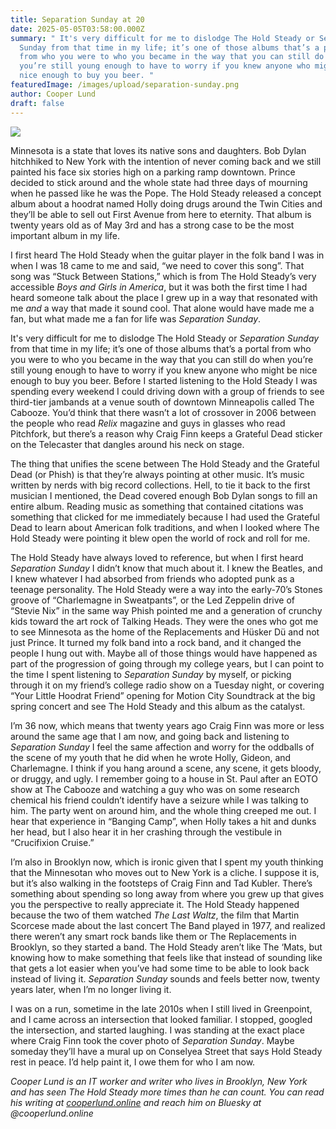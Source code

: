 ```yaml
---
title: Separation Sunday at 20
date: 2025-05-05T03:58:00.000Z
summary: " It's very difficult for me to dislodge The Hold Steady or Separation
  Sunday from that time in my life; it’s one of those albums that’s a portal
  from who you were to who you became in the way that you can still do when
  you’re still young enough to have to worry if you knew anyone who might be
  nice enough to buy you beer. "
featuredImage: /images/upload/separation-sunday.png
author: Cooper Lund
draft: false
---
```

![](/images/upload/separation-sunday.png)

Minnesota is a state that loves its native sons and daughters. Bob Dylan hitchhiked to New York with the intention of never coming back and we still painted his face six stories high on a parking ramp downtown. Prince decided to stick around and the whole state had three days of mourning when he passed like he was the Pope. The Hold Steady released a concept album about a hoodrat named Holly doing drugs around the Twin Cities and they’ll be able to sell out First Avenue from here to eternity. That album is twenty years old as of May 3rd and has a strong case to be the most important album in my life.

I first heard The Hold Steady when the guitar player in the folk band I was in when I was 18 came to me and said, “we need to cover this song”. That song was “Stuck Between Stations,” which is from The Hold Steady’s very accessible *Boys and Girls in America*, but it was both the first time I had heard someone talk about the place I grew up in a way that resonated with me *and* a way that made it sound cool. That alone would have made me a fan, but what made me a fan for life was *Separation Sunday*.

It's very difficult for me to dislodge The Hold Steady or *Separation Sunday* from that time in my life; it’s one of those albums that’s a portal from who you were to who you became in the way that you can still do when you’re still young enough to have to worry if you knew anyone who might be nice enough to buy you beer. Before I started listening to the Hold Steady I was spending every weekend I could driving down with a group of friends to see third-tier jambands at a venue south of downtown Minneapolis called The Cabooze. You’d think that there wasn’t a lot of crossover in 2006 between the people who read *Relix* magazine and guys in glasses who read Pitchfork, but there’s a reason why Craig Finn keeps a Grateful Dead sticker on the Telecaster that dangles around his neck on stage. 

The thing that unifies the scene between The Hold Steady and the Grateful Dead (or Phish) is that they’re always pointing at other music. It’s music written by nerds with big record collections. Hell, to tie it back to the first musician I mentioned, the Dead covered enough Bob Dylan songs to fill an entire album. Reading music as something that contained citations was something that clicked for me immediately because I had used the Grateful Dead to learn about American folk traditions, and when I looked where The Hold Steady were pointing it blew open the world of rock and roll for me.

The Hold Steady have always loved to reference, but when I first heard *Separation Sunday* I didn’t know that much about it. I knew the Beatles, and I knew whatever I had absorbed from friends who adopted punk as a teenage personality. The Hold Steady were a way into the early-70’s Stones groove of “Charlemagne in Sweatpants”, or the Led Zeppelin drive of “Stevie Nix” in the same way Phish pointed me and a generation of crunchy kids toward the art rock of Talking Heads. They were the ones who got me to see Minnesota as the home of the Replacements and Hüsker Dü and not just Prince. It turned my folk band into a rock band, and it changed the people I hung out with. Maybe all of those things would have happened as part of the progression of going through my college years, but I can point to the time I spent listening to *Separation Sunday* by myself, or picking through it on my friend’s college radio show on a Tuesday night, or covering “Your Little Hoodrat Friend” opening for Motion City Soundtrack at the big spring concert and see The Hold Steady and this album as the catalyst.

I’m 36 now, which means that twenty years ago Craig Finn was more or less around the same age that I am now, and going back and listening to *Separation Sunday* I feel the same affection and worry for the oddballs of the scene of my youth that he did when he wrote Holly, Gideon, and Charlemagne. I think if you hang around a scene, any scene, it gets bloody, or druggy, and ugly. I remember going to a house in St. Paul after an EOTO show at The Cabooze and watching a guy who was on some research chemical his friend couldn’t identify have a seizure while I was talking to him. The party went on around him, and the whole thing creeped me out. I hear that experience in “Banging Camp”, when Holly takes a hit and dunks her head, but I also hear it in her crashing through the vestibule in “Crucifixion Cruise.”

I’m also in Brooklyn now, which is ironic given that I spent my youth thinking that the Minnesotan who moves out to New York is a cliche. I suppose it is, but it’s also walking in the footsteps of Craig Finn and Tad Kubler. There’s something about spending so long away from where you grew up that gives you the perspective to really appreciate it. The Hold Steady happened because the two of them watched *The Last Waltz*, the film that Martin Scorcese made about the last concert The Band played in 1977, and realized there weren’t any smart rock bands like them or The Replacements in Brooklyn, so they started a band. The Hold Steady aren’t like The ‘Mats, but knowing how to make something that feels like that instead of sounding like that gets a lot easier when you’ve had some time to be able to look back instead of living it. *Separation Sunday* sounds and feels better now, twenty years later, when I’m no longer living it.

I was on a run, sometime in the late 2010s when I still lived in Greenpoint, and I came across an intersection that looked familiar. I stopped, googled the intersection, and started laughing. I was standing at the exact place where Craig Finn took the cover photo of *Separation Sunday*. Maybe someday they’ll have a mural up on Conselyea Street that says Hold Steady rest in peace. I’d help paint it, I owe them for who I am now.



*Cooper Lund is an IT worker and writer who lives in Brooklyn, New York 
and has seen The Hold Steady more times than he can count. You can read 
his writing at [cooperlund.online](https://cooperlund.medium.com/) and reach him on Bluesky at 
@cooperlund.online*
